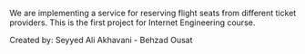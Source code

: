 We are implementing a service for reserving flight seats from different ticket providers.
This is the first project for Internet Engineering course.

Created by: Seyyed Ali Akhavani - Behzad Ousat